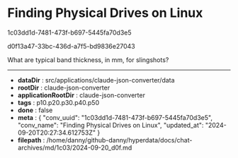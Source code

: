 # Finding Physical Drives on Linux

1c03dd1d-7481-473f-b697-5445fa70d3e5

d0f13a47-33bc-436d-a7f5-bd9836e27043

What are typical band thickness, in mm, for slingshots?

---

* **dataDir** : src/applications/claude-json-converter/data
* **rootDir** : claude-json-converter
* **applicationRootDir** : claude-json-converter
* **tags** : p10.p20.p30.p40.p50
* **done** : false
* **meta** : {
  "conv_uuid": "1c03dd1d-7481-473f-b697-5445fa70d3e5",
  "conv_name": "Finding Physical Drives on Linux",
  "updated_at": "2024-09-20T20:27:34.612753Z"
}
* **filepath** : /home/danny/github-danny/hyperdata/docs/chat-archives/md/1c03/2024-09-20_d0f.md